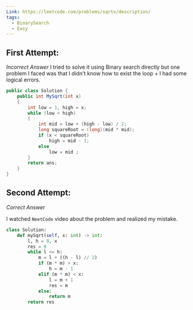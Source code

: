 ```yaml
---
Link: https://leetcode.com/problems/sqrtx/description/
tags:
  - BinarySearch
  - Easy
---
```

## First Attempt:
*Incorrect Answer*
I tried to solve it using Binary search directly but one problem I faced was that I didn't know how to exist the loop + I had some logical errors.
```csharp
public class Solution {
    public int MySqrt(int x)
    {
        int low = 1, high = x;
        while (low < high)
        {
            int mid = low + (high - low) / 2;
            long squareRoot = (long)(mid * mid);
            if (x < squareRoot)
                high = mid - 1;
            else
                low = mid ;
        }
        return ans;
    }
}
```

## Second Attempt:
*Correct Answer*

I watched `NeetCode` video about the problem and realized my mistake.
```python
class Solution:
    def mySqrt(self, x: int) -> int:
        l, h = 0, x
        res = 0
        while l <= h:
            m = l + ((h - l) // 2)
            if (m * m) > x:
                h = m - 1
            elif (m * m) < x:
                l = m + 1
                res = m
            else:
                return m
        return res
```